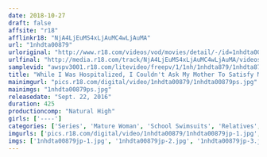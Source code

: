 ```yaml
---
date: 2018-10-27
draft: false
affsite: "r18"
afflinkr18: "NjA4LjEuMS4xLjAuMC4wLjAuMA"
url: "1nhdta00879"
urloriginal: "http://www.r18.com/videos/vod/movies/detail/-/id=1nhdta00879"
urlfinal: "http://media.r18.com/track/NjA4LjEuMS4xLjAuMC4wLjAuMA/videos/vod/movies/detail/-/id=1nhdta00879"
samplevid: "awspv3001.r18.com/litevideo/freepv/1/1nh/1nhdta879/1nhdta879_dmb_w.mp4"
title: "While I Was Hospitalized, I Couldn't Ask My Mother To Satisfy My Sexual Needs, So I Asked My Auntie Instead, And She Gave Me Some Secret Cowgirl Action 12 Creampie Specials Series 46 Ladies Highlights Deluxe Edition"
mainimgurl: "pics.r18.com/digital/video/1nhdta00879/1nhdta00879ps.jpg"
mainimgs: "1nhdta00879ps.jpg"
releasedate: "Sept. 22, 2016"
duration: 425
productioncomp: "Natural High"
girls: ['----']
categories: ['Series', 'Mature Woman', 'School Swimsuits', 'Relatives', 'Variety', 'Handjob', 'Over 4 Hours']
imgurls: ['pics.r18.com/digital/video/1nhdta00879/1nhdta00879jp-1.jpg', 'pics.r18.com/digital/video/1nhdta00879/1nhdta00879jp-2.jpg', 'pics.r18.com/digital/video/1nhdta00879/1nhdta00879jp-3.jpg', 'pics.r18.com/digital/video/1nhdta00879/1nhdta00879jp-4.jpg', 'pics.r18.com/digital/video/1nhdta00879/1nhdta00879jp-5.jpg', 'pics.r18.com/digital/video/1nhdta00879/1nhdta00879jp-6.jpg', 'pics.r18.com/digital/video/1nhdta00879/1nhdta00879jp-7.jpg', 'pics.r18.com/digital/video/1nhdta00879/1nhdta00879jp-8.jpg', 'pics.r18.com/digital/video/1nhdta00879/1nhdta00879jp-9.jpg', 'pics.r18.com/digital/video/1nhdta00879/1nhdta00879jp-10.jpg', 'pics.r18.com/digital/video/1nhdta00879/1nhdta00879jp-11.jpg', 'pics.r18.com/digital/video/1nhdta00879/1nhdta00879jp-12.jpg', 'pics.r18.com/digital/video/1nhdta00879/1nhdta00879jp-13.jpg', 'pics.r18.com/digital/video/1nhdta00879/1nhdta00879jp-14.jpg', 'pics.r18.com/digital/video/1nhdta00879/1nhdta00879jp-15.jpg', 'pics.r18.com/digital/video/1nhdta00879/1nhdta00879jp-16.jpg', 'pics.r18.com/digital/video/1nhdta00879/1nhdta00879jp-17.jpg', 'pics.r18.com/digital/video/1nhdta00879/1nhdta00879jp-18.jpg', 'pics.r18.com/digital/video/1nhdta00879/1nhdta00879jp-19.jpg', 'pics.r18.com/digital/video/1nhdta00879/1nhdta00879jp-20.jpg']
imgs: ['1nhdta00879jp-1.jpg', '1nhdta00879jp-2.jpg', '1nhdta00879jp-3.jpg', '1nhdta00879jp-4.jpg', '1nhdta00879jp-5.jpg', '1nhdta00879jp-6.jpg', '1nhdta00879jp-7.jpg', '1nhdta00879jp-8.jpg', '1nhdta00879jp-9.jpg', '1nhdta00879jp-10.jpg', '1nhdta00879jp-11.jpg', '1nhdta00879jp-12.jpg', '1nhdta00879jp-13.jpg', '1nhdta00879jp-14.jpg', '1nhdta00879jp-15.jpg', '1nhdta00879jp-16.jpg', '1nhdta00879jp-17.jpg', '1nhdta00879jp-18.jpg', '1nhdta00879jp-19.jpg', '1nhdta00879jp-20.jpg']
---
```

